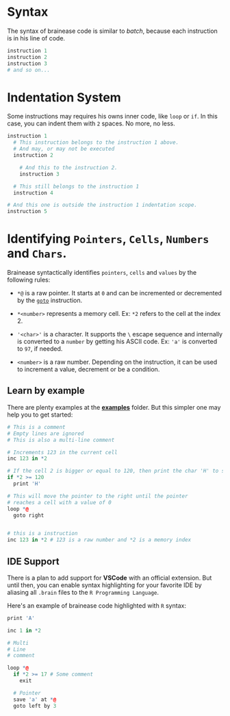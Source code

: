# Syntax

The syntax of brainease code is similar to _batch_, because each instruction is in his
line of code.

```r
instruction 1
instruction 2
instruction 3
# and so on...
```

# Indentation System

Some instructions may requires his owns inner code, like `loop` or `if`. In this case, you
can indent them with `2` spaces. No more, no less.

```r
instruction 1
  # This instruction belongs to the instruction 1 above.
  # And may, or may not be executed
  instruction 2

    # And this to the instruction 2.
    instruction 3

  # This still belongs to the instruction 1
  instruction 4

# And this one is outside the instruction 1 indentation scope.
instruction 5
```

# Identifying `Pointers`, `Cells`, `Numbers` and `Chars`.

Brainease syntactically identifies `pointers`, `cells` and `values` by the following
rules:

- `*@` is a raw pointer. It starts at `0` and can be incremented or decremented by the
  [`goto`](./instructions.md#goto) instruction.

- `*<number>` represents a memory cell. Ex: `*2` refers to the cell at the index 2.

- `'<char>'` is a character. It supports the `\` escape sequence and internally is
  converted to a `number` by getting his ASCII code. Ex: `'a'` is converted to `97`, if
  needed.

- `<number>` is a raw number. Depending on the instruction, it can be used to increment a
  value, decrement or be a condition.

## Learn by example

There are plenty examples at the
[**examples**](https://github.com/arthurfiorette/brainease/tree/main/examples) folder. But
this simpler one may help you to get started:

```r
# This is a comment
# Empty lines are ignored
# This is also a multi-line comment

# Increments 123 in the current cell
inc 123 in *2

# If the cell 2 is bigger or equal to 120, then print the char 'H' to stdout.
if *2 >= 120
  print 'H'

# This will move the pointer to the right until the pointer
# reaches a cell with a value of 0
loop *@
  goto right


# this is a instruction
inc 123 in *2 # 123 is a raw number and *2 is a memory index
```

## IDE Support

There is a plan to add support for **VSCode** with an official extension. But until then,
you can enable syntax highlighting for your favorite IDE by aliasing all `.brain` files to
the `R Programming Language`.

Here's an example of brainease code highlighted with `R` syntax:

```r
print 'A'

inc 1 in *2

# Multi
# Line
# comment

loop *@
  if *2 >= 17 # Some comment
    exit

  # Pointer
  save 'a' at *@
  goto left by 3
```
